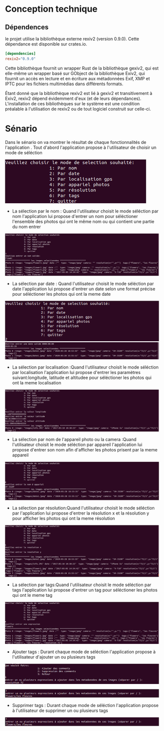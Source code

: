# Conception technique
## Dépendences 
le projet utilise la bibliothèque externe rexiv2 (version 0.9.0). Cette dépendance est disponible sur crates.io.

```toml
[dependencies]
rexiv2="0.9.0"
```
Cette bibliothèque fournit un wrapper Rust de la bibliothèque gexiv2, qui est elle-même un wrapper basé sur GObject de la bibliothèque Exiv2, qui fournit un accès en lecture et en écriture aux métadonnées Exif, XMP et IPTC pour les fichiers multimédias dans différents formats.

Étant donné que la bibliothèque rexiv2 est lié à gexiv2 et transitivement à Exiv2, rexiv2 dépend évidemment d'eux (et de leurs dépendances). L'installation de ces bibliothèques sur le système est une condition préalable à l'utilisation de rexiv2 ou de tout logiciel construit sur celle-ci.

# Sénario
Dans le sénario on va montrer le résultat de chaque fonctionnalités de l'application .
Tout d'abord l'application propose à l'utilisateur de choisir un mode de séléction 


![figure](mode_selection.png)
* La sélection par le nom : Quand l'utilisateur choisit le mode séléction par nom l'application lui propose d'entrer un nom pour séléctioner  l'ensemble des photos qui ont le même nom ou qui contient une partie du nom entrer

![figure](mode_selection_par_nom.png)
* La sélection par  date : Quand l'utilisateur choisit le mode séléction par date l'application lui propose d'entrer un date selon une format précise pour séléctioner les photos qui ont la meme date

![figure](mode_selection_2.png)
![figure](mode_selection_par_date.png)
* La sélection par  localisation  :Quand l'utilisateur choisit le mode séléction par localisation l'application lui propose d'entrer les paramètres suivant:longitude, latitude et altitudee pour séléctioner les photos qui ont la meme localisation

![figure](mode_selection_gps.png)
* La sélection par nom de l'appareil photo ou la camera  :Quand l'utilisateur choisit le mode séléction par appareil l'application lui propose d'entrer son nom afin d'afficher les photos prisent par la meme appareil

![figure](mode_selection_appareil.png)
* La sélection par résolution:Quand l'utilisateur choisit le mode séléction par l'application lui propose d'entrer la résolution x et la résolution y pour afficher les photos qui ont la meme résolution

![figure](mode_selection_resolution.png)
 * La sélection par tags:Quand l'utilisateur choisit le mode séléction par tags l'application lui propose d'entrer un tag pour séléctioner les photos qui ont le meme tag


![figure](validation_suppression.png)
* Ajouter tags : Durant chaque mode de séléction l'application propose à l'utilisateur d'ajouter un ou plusieurs tags

![figure](ajout_comments.png)

![figure](ajout_tags.png)
* Supprimer tags : Durant chaque mode de séléction l'application propose à l'utilisateur de supprimer un ou plusieurs tags

![figure](ajout_tags.png)
